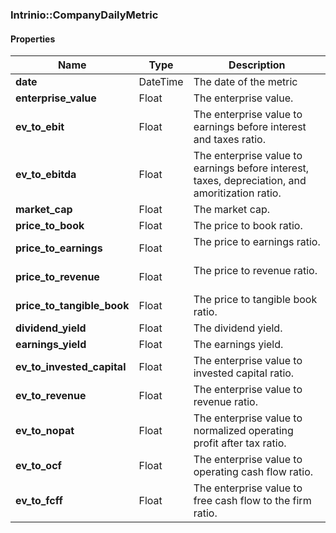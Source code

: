 

[//]: # (CLASS:Intrinio::CompanyDailyMetric)

[//]: # (KIND:object)

### Intrinio::CompanyDailyMetric

#### Properties

[//]: # (START_DEFINITION)

Name | Type | Description
------------ | ------------- | -------------
**date** | DateTime | The date of the metric &nbsp;
**enterprise_value** | Float | The enterprise value. &nbsp;
**ev_to_ebit** | Float | The enterprise value to earnings before interest and taxes ratio. &nbsp;
**ev_to_ebitda** | Float | The enterprise value to earnings before interest, taxes, depreciation, and amoritization ratio. &nbsp;
**market_cap** | Float | The market cap. &nbsp;
**price_to_book** | Float | The price to book ratio. &nbsp;
**price_to_earnings** | Float | The price to earnings ratio. &nbsp;
**price_to_revenue** | Float | The price to revenue ratio. &nbsp;
**price_to_tangible_book** | Float | The price to tangible book ratio. &nbsp;
**dividend_yield** | Float | The dividend yield. &nbsp;
**earnings_yield** | Float | The earnings yield. &nbsp;
**ev_to_invested_capital** | Float | The enterprise value to invested capital ratio. &nbsp;
**ev_to_revenue** | Float | The enterprise value to revenue ratio. &nbsp;
**ev_to_nopat** | Float | The enterprise value to normalized operating profit after tax ratio. &nbsp;
**ev_to_ocf** | Float | The enterprise value to operating cash flow ratio. &nbsp;
**ev_to_fcff** | Float | The enterprise value to free cash flow to the firm ratio. &nbsp;

[//]: # (END_DEFINITION)



